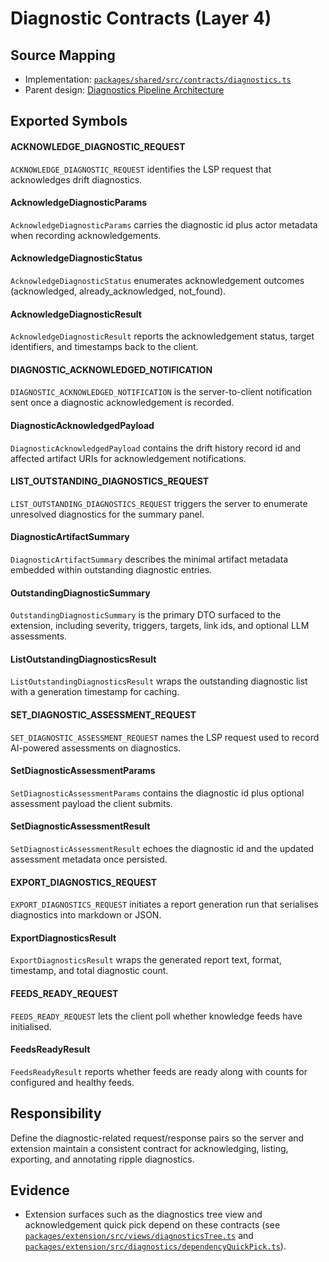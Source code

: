 # Diagnostic Contracts (Layer 4)

## Source Mapping
- Implementation: [`packages/shared/src/contracts/diagnostics.ts`](../../../packages/shared/src/contracts/diagnostics.ts)
- Parent design: [Diagnostics Pipeline Architecture](../../layer-3/diagnostics-pipeline.mdmd.md)

## Exported Symbols

#### ACKNOWLEDGE_DIAGNOSTIC_REQUEST
`ACKNOWLEDGE_DIAGNOSTIC_REQUEST` identifies the LSP request that acknowledges drift diagnostics.

#### AcknowledgeDiagnosticParams
`AcknowledgeDiagnosticParams` carries the diagnostic id plus actor metadata when recording acknowledgements.

#### AcknowledgeDiagnosticStatus
`AcknowledgeDiagnosticStatus` enumerates acknowledgement outcomes (acknowledged, already_acknowledged, not_found).

#### AcknowledgeDiagnosticResult
`AcknowledgeDiagnosticResult` reports the acknowledgement status, target identifiers, and timestamps back to the client.

#### DIAGNOSTIC_ACKNOWLEDGED_NOTIFICATION
`DIAGNOSTIC_ACKNOWLEDGED_NOTIFICATION` is the server-to-client notification sent once a diagnostic acknowledgement is recorded.

#### DiagnosticAcknowledgedPayload
`DiagnosticAcknowledgedPayload` contains the drift history record id and affected artifact URIs for acknowledgement notifications.

#### LIST_OUTSTANDING_DIAGNOSTICS_REQUEST
`LIST_OUTSTANDING_DIAGNOSTICS_REQUEST` triggers the server to enumerate unresolved diagnostics for the summary panel.

#### DiagnosticArtifactSummary
`DiagnosticArtifactSummary` describes the minimal artifact metadata embedded within outstanding diagnostic entries.

#### OutstandingDiagnosticSummary
`OutstandingDiagnosticSummary` is the primary DTO surfaced to the extension, including severity, triggers, targets, link ids, and optional LLM assessments.

#### ListOutstandingDiagnosticsResult
`ListOutstandingDiagnosticsResult` wraps the outstanding diagnostic list with a generation timestamp for caching.

#### SET_DIAGNOSTIC_ASSESSMENT_REQUEST
`SET_DIAGNOSTIC_ASSESSMENT_REQUEST` names the LSP request used to record AI-powered assessments on diagnostics.

#### SetDiagnosticAssessmentParams
`SetDiagnosticAssessmentParams` contains the diagnostic id plus optional assessment payload the client submits.

#### SetDiagnosticAssessmentResult
`SetDiagnosticAssessmentResult` echoes the diagnostic id and the updated assessment metadata once persisted.

#### EXPORT_DIAGNOSTICS_REQUEST
`EXPORT_DIAGNOSTICS_REQUEST` initiates a report generation run that serialises diagnostics into markdown or JSON.

#### ExportDiagnosticsResult
`ExportDiagnosticsResult` wraps the generated report text, format, timestamp, and total diagnostic count.

#### FEEDS_READY_REQUEST
`FEEDS_READY_REQUEST` lets the client poll whether knowledge feeds have initialised.

#### FeedsReadyResult
`FeedsReadyResult` reports whether feeds are ready along with counts for configured and healthy feeds.

## Responsibility
Define the diagnostic-related request/response pairs so the server and extension maintain a consistent contract for acknowledging, listing, exporting, and annotating ripple diagnostics.

## Evidence
- Extension surfaces such as the diagnostics tree view and acknowledgement quick pick depend on these contracts (see [`packages/extension/src/views/diagnosticsTree.ts`](../../../packages/extension/src/views/diagnosticsTree.ts) and [`packages/extension/src/diagnostics/dependencyQuickPick.ts`](../../../packages/extension/src/diagnostics/dependencyQuickPick.ts)).
